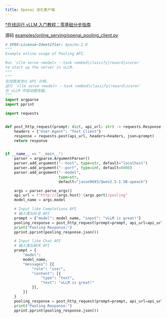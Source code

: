 ```yaml
---
title: Openai 池化客户端
---
```


[\*在线运行 vLLM 入门教程：零基础分步指南](https://openbayes.com/console/public/tutorials/rXxb5fZFr29?utm_source=vLLM-CNdoc&utm_medium=vLLM-CNdoc-V1&utm_campaign=vLLM-CNdoc-V1-25ap)

源码 [examples/online_serving/openai_pooling_client.py](https://github.com/vllm-project/vllm/blob/main/examples/online_serving/openai_pooling_client.py)

```python
# SPDX-License-Identifier: Apache-2.0
"""
Example online usage of Pooling API.

Run `vllm serve <model> --task <embed|classify|reward|score>`
to start up the server in vLLM.
"""
"""
在线使用池化 API 示例。
运行 `vllm serve <model> --task <embed|classify|reward|score>`
在 vLLM 中启动服务器。
"""
import argparse
import pprint

import requests


def post_http_request(prompt: dict, api_url: str) -> requests.Response:
    headers = {"User-Agent": "Test Client"}
    response = requests.post(api_url, headers=headers, json=prompt)
    return response


if __name__ == "__main__":
    parser = argparse.ArgumentParser()
    parser.add_argument("--host", type=str, default="localhost")
    parser.add_argument("--port", type=int, default=8000)
    parser.add_argument("--model",
                        type=str,
                        default="jason9693/Qwen2.5-1.5B-apeach")

    args = parser.parse_args()
    api_url = f"http://{args.host}:{args.port}/pooling"
    model_name = args.model

    # Input like Completions API
    # 输入类似补全 API
    prompt = {"model": model_name, "input": "vLLM is great!"}
    pooling_response = post_http_request(prompt=prompt, api_url=api_url)
    print("Pooling Response:")
    pprint.pprint(pooling_response.json())

    # Input like Chat API
    # 输入类似聊天 API
    prompt = {
        "model":
        model_name,
        "messages": [{
            "role": "user",
            "content": [{
                "type": "text",
                "text": "vLLM is great!"
            }],
        }]
    }
    pooling_response = post_http_request(prompt=prompt, api_url=api_url)
    print("Pooling Response:")
    pprint.pprint(pooling_response.json())

```
